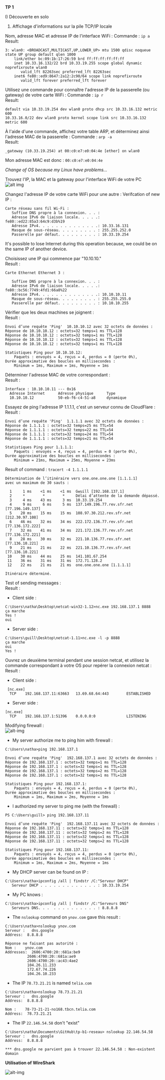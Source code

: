**TP 1**

I) Découverte en solo
1. Affichage d'informations sur la pile TCP/IP locale


Nom, adresse MAC et adresse IP de l'interface WiFi : Commande : ```ip a```  
Result: 
```
3: wlan0: <BROADCAST,MULTICAST,UP,LOWER_UP> mtu 1500 qdisc noqueue state UP group default qlen 1000
    link/ether bc:09:1b:17:26:59 brd ff:ff:ff:ff:ff:ff
    inet 10.33.16.132/22 brd 10.33.19.255 scope global dynamic noprefixroute wlan0
       valid_lft 82263sec preferred_lft 82263sec
    inet6 fe80::ed9:8647:2a12:2c90/64 scope link noprefixroute 
       valid_lft forever preferred_lft forever

```

Utilisez une commande pour connaître l'adresse IP de la passerelle (ou gateway) de votre carte WiFi : Commande : ```ip r```  
Result: 
```
default via 10.33.19.254 dev wlan0 proto dhcp src 10.33.16.132 metric 600 
10.33.16.0/22 dev wlan0 proto kernel scope link src 10.33.16.132 metric 600 
```
À l'aide d'une commande, affichez votre table ARP, et déterminez ainsi l'adresse MAC de la passerelle : Commande : ```arp -a```  
Result: 
```
_gateway (10.33.19.254) at 00:c0:e7:e0:04:4e [ether] on wlan0
```
Mon adresse MAC est donc : ```00:c0:e7:e0:04:4e```

*Change of OS because my Linux have problems...*

Trouvez l'IP, la MAC et la gateway pour l'interface WiFi de votre PC
![alt img](https://media.discordapp.net/attachments/1016352288702484512/1026486765885857872/unknown.png?width=940&height=662)  

Changez l'adresse IP de votre carte WiFi pour une autre : Verifcation of new IP : 
```
Carte réseau sans fil Wi-Fi :
   Suffixe DNS propre à la connexion. . . :
   Adresse IPv6 de liaison locale. . . . .: fe80::ed22:85a3:64c9:d3b%19
   Adresse IPv4. . . . . . . . . . . . . .: 10.33.16.131
   Masque de sous-réseau. . . . . . . . . : 255.255.252.0
   Passerelle par défaut. . . . . . . . . : 10.33.19.254
```

It's possible to lose Internet during this operation because, we could be on the same IP of another device.  

Choisissez une IP qui commence par "10.10.10."  
Result : 
```
Carte Ethernet Ethernet 3 :

   Suffixe DNS propre à la connexion. . . :
   Adresse IPv6 de liaison locale. . . . .: fe80::bc56:7749:4fd1:66a8%22
   Adresse IPv4. . . . . . . . . . . . . .: 10.10.10.11
   Masque de sous-réseau. . . . . . . . . : 255.255.255.0
   Passerelle par défaut. . . . . . . . . : 10.10.10.255
```

Vérifier que les deux machines se joignent :  
Result : 
```
Envoi d’une requête 'Ping'  10.10.10.12 avec 32 octets de données :
Réponse de 10.10.10.12 : octets=32 temps=1 ms TTL=128
Réponse de 10.10.10.12 : octets=32 temps=1 ms TTL=128
Réponse de 10.10.10.12 : octets=32 temps=1 ms TTL=128
Réponse de 10.10.10.12 : octets=32 temps=1 ms TTL=128

Statistiques Ping pour 10.10.10.12:
    Paquets : envoyés = 4, reçus = 4, perdus = 0 (perte 0%),
Durée approximative des boucles en millisecondes :
    Minimum = 1ms, Maximum = 1ms, Moyenne = 1ms
```

Déterminer l'adresse MAC de votre correspondant :  
Result :  
```
Interface : 10.10.10.11 --- 0x16
  Adresse Internet      Adresse physique      Type
  10.10.10.12           50-eb-f6-c4-51-a8     dynamique
```

Essayez de ping l'adresse IP 1.1.1.1, c'est un serveur connu de CloudFlare :  
Result :  
```
Envoi d’une requête 'Ping'  1.1.1.1 avec 32 octets de données :
Réponse de 1.1.1.1 : octets=32 temps=25 ms TTL=54
Réponse de 1.1.1.1 : octets=32 temps=22 ms TTL=54
Réponse de 1.1.1.1 : octets=32 temps=24 ms TTL=54
Réponse de 1.1.1.1 : octets=32 temps=21 ms TTL=54

Statistiques Ping pour 1.1.1.1:
    Paquets : envoyés = 4, reçus = 4, perdus = 0 (perte 0%),
Durée approximative des boucles en millisecondes :
    Minimum = 21ms, Maximum = 25ms, Moyenne = 23ms
```

Result of command : ```tracert -4 1.1.1.1```
```
Détermination de l’itinéraire vers one.one.one.one [1.1.1.1]
avec un maximum de 30 sauts :

  1     1 ms    <1 ms    <1 ms  Gwuill [192.168.137.1] 
  2     *        *        *     Délai d’attente de la demande dépassé.
  3     4 ms    43 ms     3 ms  10.33.19.254 
  4     9 ms     6 ms     5 ms  137.149.196.77.rev.sfr.net [77.196.149.137] 
  5    20 ms    15 ms    15 ms  108.97.30.212.rev.sfr.net [212.30.97.108] 
  6    46 ms    32 ms    34 ms  222.172.136.77.rev.sfr.net [77.136.172.222] 
  7    32 ms    41 ms    34 ms  221.172.136.77.rev.sfr.net [77.136.172.221] 
  8    28 ms    30 ms    32 ms  221.10.136.77.rev.sfr.net [77.136.10.221] 
  9    21 ms    21 ms    22 ms  221.10.136.77.rev.sfr.net [77.136.10.221] 
 10    30 ms    44 ms    25 ms  141.101.67.254 
 11    36 ms    31 ms    31 ms  172.71.128.2 
 12    22 ms    21 ms    21 ms  one.one.one.one [1.1.1.1] 

Itinéraire déterminé.
```

Test of sending messages :  
Result : 
- Client side : 
```
C:\Users\natha\Desktop\netcat-win32-1.12>nc.exe 192.168.137.1 8888
ça marche
Yes !
oui
```
- Server side : 
```
C:\Users\guill\Desktop\netcat-1.11>nc.exe -l -p 8888
ça marche
oui
Yes !
```

Ouvrez un deuxième terminal pendant une session netcat, et utilisez la commande correspondant à votre OS pour repérer la connexion netcat :  
Result :  
- Client side : 
```
 [nc.exe]
  TCP    192.168.137.11:63663   13.69.68.64:443        ESTABLISHED
```

- Server side : 
```
[nc.exe]
  TCP    192.168.137.1:51396    0.0.0.0:0              LISTENING
```

Modifying firewall :  
![alt-img](https://media.discordapp.net/attachments/1021417758778462248/1026832526989344828/unknown.png)
- My server authorize me to ping him with firewall :  
```
C:\Users\natha>ping 192.168.137.1

Envoi d’une requête 'Ping'  192.168.137.1 avec 32 octets de données :
Réponse de 192.168.137.1 : octets=32 temps=1 ms TTL=128
Réponse de 192.168.137.1 : octets=32 temps=1 ms TTL=128
Réponse de 192.168.137.1 : octets=32 temps=2 ms TTL=128
Réponse de 192.168.137.1 : octets=32 temps=1 ms TTL=128

Statistiques Ping pour 192.168.137.1:
    Paquets : envoyés = 4, reçus = 4, perdus = 0 (perte 0%),
Durée approximative des boucles en millisecondes :
    Minimum = 1ms, Maximum = 2ms, Moyenne = 1ms
```

- I authorized my server to ping me (with the firewall) : 
```
PS C:\Users\guill> ping 192.168.137.11

Envoi d’une requête 'Ping'  192.168.137.11 avec 32 octets de données :
Réponse de 192.168.137.11 : octets=32 temps=1 ms TTL=128
Réponse de 192.168.137.11 : octets=32 temps=2 ms TTL=128
Réponse de 192.168.137.11 : octets=32 temps=1 ms TTL=128
Réponse de 192.168.137.11 : octets=32 temps=2 ms TTL=128

Statistiques Ping pour 192.168.137.11:
    Paquets : envoyés = 4, reçus = 4, perdus = 0 (perte 0%),
Durée approximative des boucles en millisecondes :
    Minimum = 1ms, Maximum = 2ms, Moyenne = 1ms
```

- My DHCP server can be found on IP : 
```
C:\Users\natha>ipconfig /all | findstr /C:"Serveur DHCP"
   Serveur DHCP . . . . . . . . . . . . . : 10.33.19.254
```

- My PC knows : 
```
C:\Users\natha>ipconfig /all | findstr /C:"Serveurs DNS"
   Serveurs DNS. . .  . . . . . . . . . . : 8.8.8.8
```

- The `nslookup` command on `ynov.com` gave this result :
```
C:\Users\natha>nslookup ynov.com
Serveur :   dns.google
Address:  8.8.8.8

Réponse ne faisant pas autorité :
Nom :    ynov.com
Addresses:  2606:4700:20::681a:be9
          2606:4700:20::681a:ae9
          2606:4700:20::ac43:4ae2
          104.26.11.233
          172.67.74.226
          104.26.10.233
```

- The IP  `78.73.21.21` is named `telia.com`
```
C:\Users\natha>nslookup 78.73.21.21
Serveur :   dns.google
Address:  8.8.8.8

Nom :    78-73-21-21-no168.tbcn.telia.com
Address:  78.73.21.21
```

- The IP  `22.146.54.58` don't "exist"
```
C:\Users\natha\Documents\GitHub\tp-b1-reseau> nslookup 22.146.54.58
Serveur :   dns.google
Address:  8.8.8.8

*** dns.google ne parvient pas à trouver 22.146.54.58 : Non-existent domain
```

**Utilisation of WireShark**

![alt-img](https://media.discordapp.net/attachments/1021417758778462248/1026839751682179122/unknown.png)
